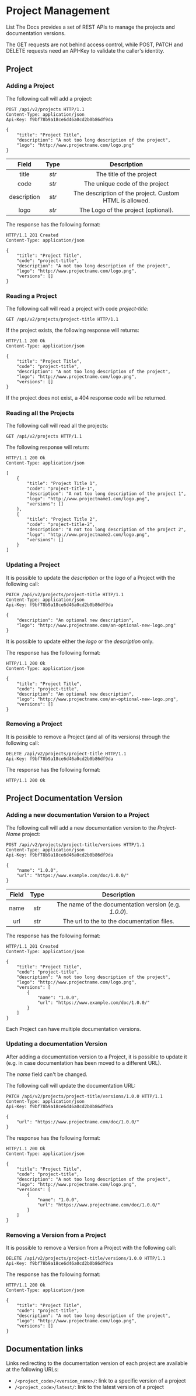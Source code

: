 # Project Management

List The Docs provides a set of REST APIs to manage the projects and
documentation versions.

The GET requests are not behind access control, while POST, PATCH and DELETE
requests need an API-Key to validate the caller's identity.

## Project

### Adding a Project

The following call will add a project:

``` http
POST /api/v2/projects HTTP/1.1
Content-Type: application/json
Api-Key: f9bf78b9a18ce6d46a0cd2b0b86df9da

{
    "title": "Project Title",
    "description": "A not too long description of the project",
    "logo": "http://www.projectname.com/logo.png"
}
```

|    Field    | Type  |                       Description                       |
|:-----------:|:-----:|:-------------------------------------------------------:|
|    title    | *str* |                The title of the project                 |
|    code     | *str* |             The unique code of the project              |
| description | *str* | The description of the project. Custom HTML is allowed. |
|    logo     | *str* |           The Logo of the project (optional).           |

The response has the following format:

``` http
HTTP/1.1 201 Created
Content-Type: application/json

{
    "title": "Project Title",
    "code": "project-title",
    "description": "A not too long description of the project",
    "logo": "http://www.projectname.com/logo.png",
    "versions": []
}
```

### Reading a Project

The following call will read a project with code *project-title*:

``` http
GET /api/v2/projects/project-title HTTP/1.1
```

If the project exists, the following response will returns:

``` http
HTTP/1.1 200 Ok
Content-Type: application/json

{
    "title": "Project Title",
    "code": "project-title",
    "description": "A not too long description of the project",
    "logo": "http://www.projectname.com/logo.png",
    "versions": []
}
```

If the project does not exist, a 404 response code will be returned.

### Reading all the Projects

The following call will read all the projects:

``` http
GET /api/v2/projects HTTP/1.1
```

The following response will return:

``` http
HTTP/1.1 200 Ok
Content-Type: application/json

[
    {
        "title": "Project Title 1",
        "code": "project-title-1",
        "description": "A not too long description of the project 1",
        "logo": "http://www.projectname1.com/logo.png",
        "versions": []
    },
    {
        "title": "Project Title 2",
        "code": "project-title-2",
        "description": "A not too long description of the project 2",
        "logo": "http://www.projectname2.com/logo.png",
        "versions": []
    }
]
```

### Updating a Project

It is possible to update the *description* or the *logo* of a Project
with the following call:

``` http
PATCH /api/v2/projects/project-title HTTP/1.1
Content-Type: application/json
Api-Key: f9bf78b9a18ce6d46a0cd2b0b86df9da

{
    "description": "An optional new description",
    "logo": "http://www.projectname.com/an-optional-new-logo.png"
}
```

It is possible to update either the *logo* or the *description* only.

The response has the following format:

``` http
HTTP/1.1 200 Ok
Content-Type: application/json

{
    "title": "Project Title",
    "code": "project-title",
    "description": "An optional new description",
    "logo": "http://www.projectname.com/an-optional-new-logo.png",
    "versions": []
}
```

### Removing a Project

It is possible to remove a Project (and all of its versions) through
the following call:

``` http
DELETE /api/v2/projects/project-title HTTP/1.1
Api-Key: f9bf78b9a18ce6d46a0cd2b0b86df9da
```

The response has the following format:

``` http
HTTP/1.1 200 Ok
```

## Project Documentation Version

### Adding a new documentation Version to a Project

The following call will add a new documentation version to the *Project-Name*
project:

``` http
POST /api/v2/projects/project-title/versions HTTP/1.1
Content-Type: application/json
Api-Key: f9bf78b9a18ce6d46a0cd2b0b86df9da

{
    "name": "1.0.0",
    "url": "https://www.example.com/doc/1.0.0/"
}
```

| Field       | Type  | Description |
|:-----------:|:-----:|:-----------:|
| name        | *str* | The name of the documentation version (e.g. *1.0.0*). |
| url         | *str* | The url to the to the documentation files. |

The response has the following format:

``` http
HTTP/1.1 201 Created
Content-Type: application/json

{
    "title": "Project Title",
    "code": "project-title",
    "description": "A not too long description of the project",
    "logo": "http://www.projectname.com/logo.png",
    "versions": [
        {
            "name": "1.0.0",
            "url": "https://www.example.com/doc/1.0.0/"
        }
    ]
}
```

Each Project can have multiple documentation versions.

### Updating a documentation Version

After adding a documentation version to a Project, it is possible to update
it (e.g. in case documentation has been moved to a different URL).

The *name* field can't be changed.

The following call will update the documentation URL:

``` http
PATCH /api/v2/projects/project-title/versions/1.0.0 HTTP/1.1
Content-Type: application/json
Api-Key: f9bf78b9a18ce6d46a0cd2b0b86df9da

{
    "url": "https://www.projectname.com/doc/1.0.0/"
}
```

The response has the following format:

``` http
HTTP/1.1 200 Ok
Content-Type: application/json

{
    "title": "Project Title",
    "code": "project-title",
    "description": "A not too long description of the project",
    "logo": "http://www.projectname.com/logo.png",
    "versions": [
        {
            "name": "1.0.0",
            "url": "https://www.projectname.com/doc/1.0.0/"
        }
    ]
}
```

### Removing a Version from a Project

It is possible to remove a Version from a Project with the following call:

``` http
DELETE /api/v2/projects/project-title/versions/1.0.0 HTTP/1.1
Api-Key: f9bf78b9a18ce6d46a0cd2b0b86df9da
```

The response has the following format:

``` http
HTTP/1.1 200 Ok
Content-Type: application/json

{
    "title": "Project Title",
    "code": "project-title",
    "description": "A not too long description of the project",
    "logo": "http://www.projectname.com/logo.png",
    "versions": []
}
```

## Documentation links

Links redirecting to the documentation version of each project are available
at the following URLs:

* `/<project_code>/<version_name>/`: link to a specific version of a project
* `/<project_code>/latest/`: link to the latest version of a project
